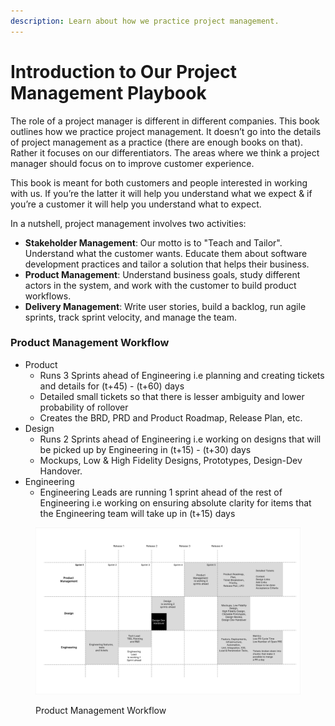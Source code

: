 ```yaml
---
description: Learn about how we practice project management.
---
```


# Introduction to Our Project Management Playbook

The role of a project manager is different in different companies. This book outlines how we practice project management. It doesn’t go into the details of project management as a practice (there are enough books on that). Rather it focuses on our differentiators. The areas where we think a project manager should focus on to improve customer experience.

This book is meant for both customers and people interested in working with us. If you’re the latter it will help you understand what we expect & if you’re a customer it will help you understand what to expect.

In a nutshell, project management involves two activities:

* **Stakeholder Management**: Our motto is to "Teach and Tailor". Understand what the customer wants. Educate them about software development practices and tailor a solution that helps their business.
* **Product Management**: Understand business goals, study different actors in the system, and work with the customer to build product workflows.
* **Delivery Management**: Write user stories, build a backlog, run agile sprints, track sprint velocity, and manage the team.&#x20;

### Product Management Workflow

* Product
  * Runs 3 Sprints ahead of Engineering i.e planning and creating tickets and details for (t+45) - (t+60) days
  * Detailed small tickets so that there is lesser ambiguity and lower probability of rollover
  * Creates the BRD, PRD and Product Roadmap, Release Plan, etc.
* Design
  * Runs 2 Sprints ahead of Engineering i.e working on designs that will be picked up by Engineering in (t+15) - (t+30) days
  * Mockups, Low & High Fidelity Designs, Prototypes, Design-Dev Handover.
* Engineering
  * Engineering Leads are running 1 sprint ahead of the rest of Engineering i.e working on ensuring absolute clarity for items that the Engineering team will take up in (t+15) days

<figure><img src="../.gitbook/assets/Product Management Workflow.png" alt=""><figcaption><p>Product Management Workflow</p></figcaption></figure>
